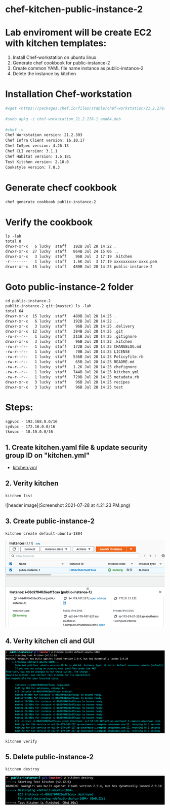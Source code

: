 # chef-kitchen-public-instance-2

# Lab enviroment will be create EC2 with kitchen templates: 
1. Install Chef-workstation on ubuntu linux
2. Generate chef cookbook for public-instance-2
3. Create common YAML file name instance as public-instance-2
4. Delete the instance by kitchen

# Installation Chef-workstation 
```bash
#wget <https://packages.chef.io/files/stable/chef-workstation/21.2.278/ubuntu/20.04/chef-workstation_21.2.278-1_amd64.deb>

#sudo dpkg -i chef-workstation_21.2.278-1_amd64.deb

#chef -v
Chef Workstation version: 21.2.303
Chef Infra Client version: 16.10.17
Chef InSpec version: 4.26.13
Chef CLI version: 3.1.1
Chef Habitat version: 1.6.181
Test Kitchen version: 2.10.0
Cookstyle version: 7.8.3

```


# Generate checf cookbook 
```bash
chef generate cookbook public-instance-2
```

# Verify the cookbook
```
ls -lah
total 8
drwxr-xr-x   6 lucky  staff   192B Jul 28 14:22 .
drwxr-xr-x  27 lucky  staff   864B Jul 24 15:06 ..
drwxr-xr-x   3 lucky  staff    96B Jul  3 17:19 .kitchen
-r--------   1 lucky  staff   1.6K Jul  3 17:19 xxxxxxxxxx-xxxx.pem
drwxr-xr-x  15 lucky  staff   480B Jul 28 14:25 public-instance-2
```

# Goto public-instance-2 folder 
```
cd public-instance-2
public-instance-2 git:(master) ls -lah
total 64
drwxr-xr-x  15 lucky  staff   480B Jul 28 14:25 .
drwxr-xr-x   6 lucky  staff   192B Jul 28 14:22 ..
drwxr-xr-x   3 lucky  staff    96B Jul 28 14:25 .delivery
drwxr-xr-x  12 lucky  staff   384B Jul 28 14:25 .git
-rw-r--r--   1 lucky  staff   211B Jul 28 14:25 .gitignore
drwxr-xr-x   3 lucky  staff    96B Jul 28 14:22 .kitchen
-rw-r--r--   1 lucky  staff   172B Jul 28 14:25 CHANGELOG.md
-rw-r--r--   1 lucky  staff    70B Jul 28 14:25 LICENSE
-rw-r--r--   1 lucky  staff   536B Jul 28 14:25 Policyfile.rb
-rw-r--r--   1 lucky  staff    65B Jul 28 14:25 README.md
-rw-r--r--   1 lucky  staff   1.2K Jul 28 14:25 chefignore
-rw-r--r--   1 lucky  staff   744B Jul 28 14:25 kitchen.yml
-rw-r--r--   1 lucky  staff   720B Jul 28 14:25 metadata.rb
drwxr-xr-x   3 lucky  staff    96B Jul 28 14:25 recipes
drwxr-xr-x   3 lucky  staff    96B Jul 28 14:25 test
```

# Steps: 

```
sgpvpc - 192.168.0.0/16
sydvpc - 172.16.0.0/16
tkovpc - 10.10.0.0/16
```

## 1. Create kitchen.yaml file & update security group ID on "kitchen.yml"
- [kitchen.yml](./kitchen.yml)


## 2. Verity kitchen

```
kitchen list
```
![header image](Screenshot 2021-07-28 at 4.21.23 PM.png)

## 3. Create public-instance-2 
```
kitchen create default-ubuntu-1804
```

![header image](instance.png)

## 4. Verity kitchen cli and GUI

![header image](EC2.png)

```
kitchen verify
```

## 5. Delete public-instance-2

```
kitchen destroy
```
![header image](destory.png)